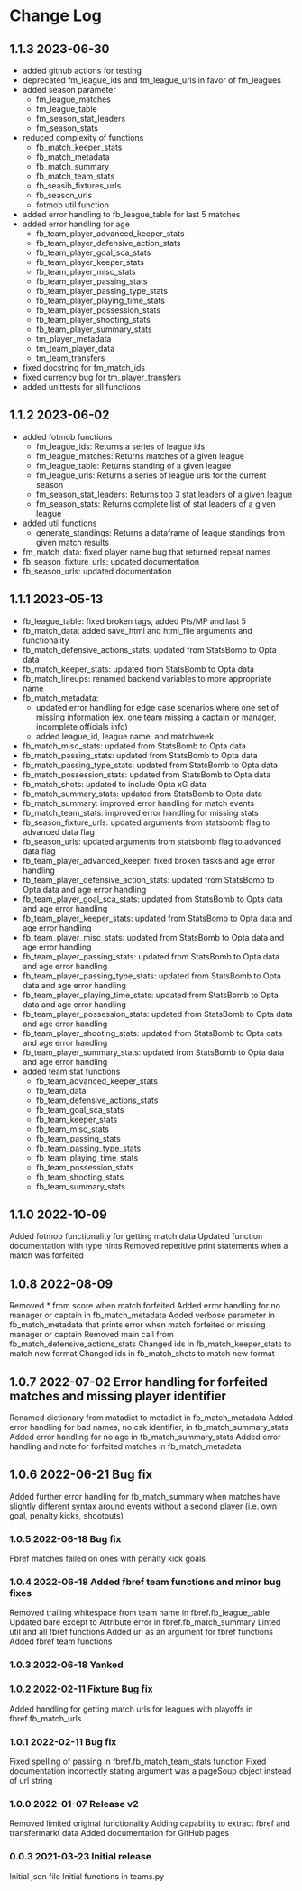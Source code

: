 # Change Log

## 1.1.3 2023-06-30
* added github actions for testing
* deprecated fm_league_ids and fm_league_urls in favor of fm_leagues
* added season parameter
	* fm_league_matches
	* fm_league_table
	* fm_season_stat_leaders
	* fm_season_stats
* reduced complexity of functions
	* fb_match_keeper_stats
	* fb_match_metadata
	* fb_match_summary
	* fb_match_team_stats
	* fb_seasib_fixtures_urls
	* fb_season_urls
	* fotmob util function
* added error handling to fb_league_table for last 5 matches
* added error handling for age
	* fb_team_player_advanced_keeper_stats
	* fb_team_player_defensive_action_stats
	* fb_team_player_goal_sca_stats
	* fb_team_player_keeper_stats
	* fb_team_player_misc_stats
	* fb_team_player_passing_stats
	* fb_team_player_passing_type_stats
	* fb_team_player_playing_time_stats
	* fb_team_player_possession_stats
	* fb_team_player_shooting_stats
	* fb_team_player_summary_stats
	* tm_player_metadata
	* tm_team_player_data
	* tm_team_transfers
* fixed docstring for fm_match_ids
* fixed currency bug for tm_player_transfers
* added unittests for all functions

## 1.1.2 2023-06-02
* added fotmob functions
	* fm_league_ids: Returns a series of league ids
	* fm_league_matches: Returns matches of a given league
	* fm_league_table: Returns standing of a given league
	* fm_league_urls: Returns a series of league urls for the current season
	* fm_season_stat_leaders: Returns top 3 stat leaders of a given league
	* fm_season_stats: Returns complete list of stat leaders of a given league
* added util functions
	* generate_standings: Returns a dataframe of league standings from given match results
* fm_match_data: fixed player name bug that returned repeat names
* fb_season_fixture_urls: updated documentation
* fb_season_urls: updated documentation

## 1.1.1 2023-05-13
* fb_league_table: fixed broken tags, added Pts/MP and last 5
* fb_match_data: added save_html and html_file arguments and functionality
* fb_match_defensive_actions_stats: updated from StatsBomb to Opta data
* fb_match_keeper_stats: updated from StatsBomb to Opta data
* fb_match_lineups: renamed backend variables to more appropriate name
* fb_match_metadata: 
	* updated error handling for edge case scenarios where one set of missing information (ex. one team missing a captain or manager, incomplete officials info)
	* added league_id, league name, and matchweek
* fb_match_misc_stats: updated from StatsBomb to Opta data
* fb_match_passing_stats: updated from StatsBomb to Opta data
* fb_match_passing_type_stats: updated from StatsBomb to Opta data
* fb_match_possession_stats: updated from StatsBomb to Opta data
* fb_match_shots: updated to include Opta xG data
* fb_match_summary_stats: updated from StatsBomb to Opta data
* fb_match_summary: improved error handling for match events
* fb_match_team_stats: improved error handling for missing stats
* fb_season_fixture_urls: updated arguments from statsbomb flag to advanced data flag
* fb_season_urls: updated arguments from statsbomb flag to advanced data flag
* fb_team_player_advanced_keeper: fixed broken tasks and age error handling
* fb_team_player_defensive_action_stats: updated from StatsBomb to Opta data and age error handling
* fb_team_player_goal_sca_stats: updated from StatsBomb to Opta data and age error handling
* fb_team_player_keeper_stats: updated from StatsBomb to Opta data and age error handling
* fb_team_player_misc_stats: updated from StatsBomb to Opta data and age error handling
* fb_team_player_passing_stats: updated from StatsBomb to Opta data and age error handling
* fb_team_player_passing_type_stats: updated from StatsBomb to Opta data and age error handling
* fb_team_player_playing_time_stats: updated from StatsBomb to Opta data and age error handling
* fb_team_player_possession_stats: updated from StatsBomb to Opta data and age error handling
* fb_team_player_shooting_stats: updated from StatsBomb to Opta data and age error handling
* fb_team_player_summary_stats: updated from StatsBomb to Opta data and age error handling
* added team stat functions
	* fb_team_advanced_keeper_stats
	* fb_team_data
	* fb_team_defensive_actions_stats
	* fb_team_goal_sca_stats
	* fb_team_keeper_stats
	* fb_team_misc_stats
	* fb_team_passing_stats
	* fb_team_passing_type_stats
	* fb_team_playing_time_stats
	* fb_team_possession_stats
	* fb_team_shooting_stats
	* fb_team_summary_stats

## 1.1.0 2022-10-09
Added fotmob functionality for getting match data
Updated function documentation with type hints
Removed repetitive print statements when a match was forfeited

## 1.0.8 2022-08-09
Removed * from score when match forfeited
Added error handling for no manager or captain in fb_match_metadata
Added verbose parameter in fb_match_metadata that prints error when match forfeited or missing manager or captain
Removed main call from fb_match_defensive_actions_stats
Changed ids in fb_match_keeper_stats to match new format
Changed ids in fb_match_shots to match new format

## 1.0.7 2022-07-02 Error handling for forfeited matches and missing player identifier
Renamed dictionary from matadict to metadict in fb_match_metadata
Added error handling for bad names, no csk identifier, in fb_match_summary_stats
Added error handling for no age in fb_match_summary_stats
Added error handling and note for forfeited matches in fb_match_metadata

## 1.0.6 2022-06-21 Bug fix
Added further error handling for fb_match_summary when matches have slightly different syntax around events without a second player (i.e. own goal, penalty kicks, shootouts)

### 1.0.5 2022-06-18 Bug fix
Fbref matches failed on ones with penalty kick goals

### 1.0.4 2022-06-18 Added fbref team functions and minor bug fixes
Removed trailing whitespace from team name in fbref.fb_league_table
Updated bare except to Attribute error in fbref.fb_match_summary
Linted util and all fbref functions
Added url as an argument for fbref functions
Added fbref team functions

### 1.0.3 2022-06-18 Yanked

### 1.0.2 2022-02-11 Fixture Bug fix
Added handling for getting match urls for leagues with playoffs in fbref.fb_match_urls

### 1.0.1 2022-02-11 Bug fix
Fixed spelling of passing in fbref.fb_match_team_stats function
Fixed documentation incorrectly stating argument was a pageSoup object instead of url string

### 1.0.0 2022-01-07 Release v2
Removed limited original functionality
Adding capability to extract fbref and transfermarkt data
Added documentation for GitHub pages

### 0.0.3 2021-03-23 Initial release
Initial json file
Initial functions in teams.py
